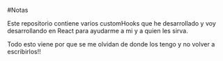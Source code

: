 #Notas

Este repositorio contiene varios customHooks que he desarrollado y voy desarrollando en React para ayudarme a mi y a quien les sirva.

Todo esto viene por que se me olvidan de donde los tengo y no volver a escribirlos!!
